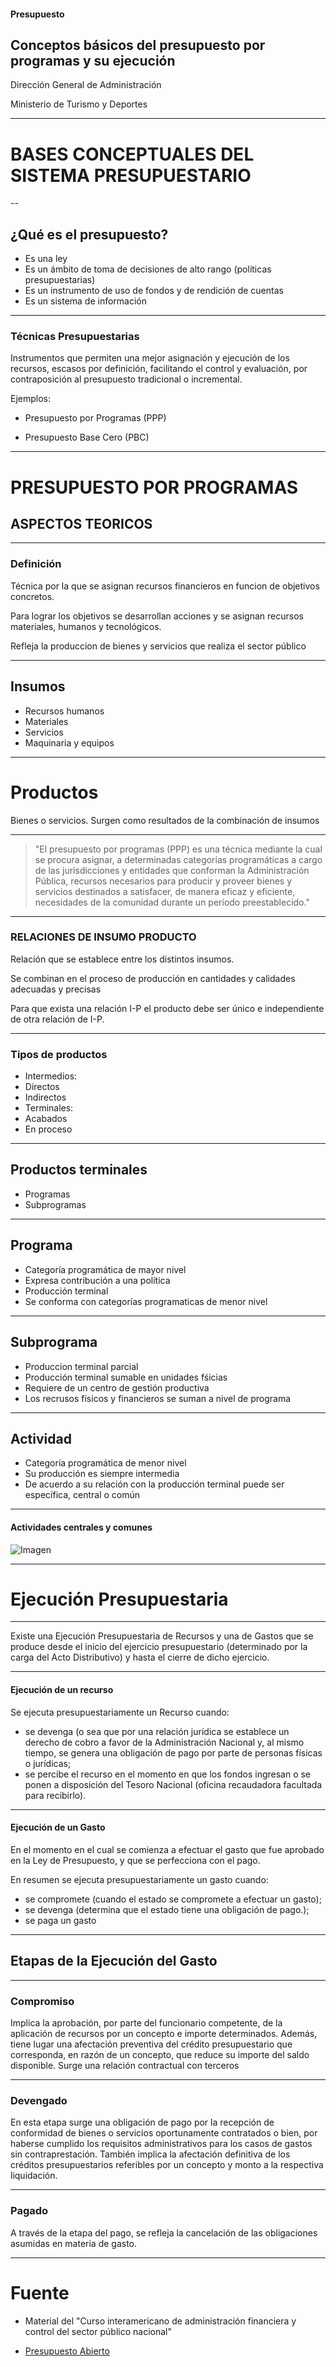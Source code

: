 #### Presupuesto
## Conceptos básicos del presupuesto por programas y su ejecución
Dirección General de Administración

Ministerio de Turismo y Deportes

---

# BASES CONCEPTUALES DEL SISTEMA PRESUPUESTARIO

--

## ¿Qué es el presupuesto?
- Es una ley
- Es un ámbito de toma de decisiones de alto rango (políticas presupuestarias)
- Es un instrumento de uso de fondos y de rendición de cuentas
- Es un sistema de información

---

### Técnicas Presupuestarias

Instrumentos que permiten una mejor asignación y ejecución de los recursos, escasos por definición,
facilitando el control y evaluación, por contraposición al presupuesto tradicional o incremental.

Ejemplos:

- Presupuesto por Programas (PPP)

- Presupuesto Base Cero (PBC)

---

# PRESUPUESTO POR PROGRAMAS

## ASPECTOS TEORICOS

---

### Definición
Técnica por la que se asignan recursos financieros en funcion de objetivos concretos.

Para lograr los objetivos se desarrollan acciones y se asignan recursos materiales, humanos y tecnológicos.

Refleja la produccion de bienes y servicios que realiza el sector público

---

## Insumos

- Recursos humanos
- Materiales
- Servicios
- Maquinaria y equipos

---

# Productos

Bienes o servicios. Surgen como resultados de la combinación de insumos

---

> "El presupuesto por programas (PPP) es una técnica mediante la cual se procura asignar, a determinadas categorías programáticas a cargo de las jurisdicciones y entidades que conforman la Administración Pública, recursos necesarios para producir y proveer bienes y servicios destinados a satisfacer, de manera eficaz y eficiente, necesidades de la comunidad durante un período preestablecido."

---

### RELACIONES DE INSUMO PRODUCTO
Relación que se establece entre los distintos insumos.

Se combinan en el proceso de producción en cantidades y calidades adecuadas y precisas

Para que exista una relación I-P el producto debe ser único e independiente de otra relación de I-P.

---

### Tipos de productos

- Intermedios:
- Directos
- Indirectos
- Terminales:
- Acabados
- En proceso

---

## Productos terminales

- Programas
- Subprogramas

---

## Programa

- Categoría programática de mayor nivel
- Expresa contribución a una política
- Producción terminal
- Se conforma con categorías programaticas de menor nivel

---

## Subprograma

- Produccion terminal parcial
- Producción terminal sumable en unidades fśicias
- Requiere de un centro de gestión productiva
- Los recrusos físicos y financieros se suman a nivel de programa

---

## Actividad

- Categoría programática de menor nivel
- Su producción es siempre intermedia
- De acuerdo a su relación con la producción terminal puede ser específica, central o común

---

#### Actividades centrales y comunes

![Imagen](actividadcentral.png)

---

# Ejecución Presupuestaria

---

Existe una Ejecución Presupuestaria de Recursos y una de Gastos que se produce desde el inicio del ejercicio presupuestario (determinado por la carga del Acto Distributivo) y hasta el cierre de dicho ejercicio.

---

#### Ejecución de un recurso
Se ejecuta presupuestariamente un Recurso cuando:
- se devenga (o sea que por una relación jurídica se establece un derecho de cobro a favor de la Administración Nacional y, al mismo tiempo, se genera una obligación de pago por parte de personas físicas o jurídicas;
- se percibe el recurso en el momento en que los fondos ingresan o se ponen a disposición del Tesoro Nacional (oficina recaudadora facultada para recibirlo).

---

#### Ejecución de un Gasto
En el momento en el cual se comienza a efectuar el gasto que fue aprobado en la Ley de Presupuesto, y que se perfecciona con el pago.

En resumen se ejecuta presupuestariamente un gasto cuando:

- se compromete (cuando el estado se compromete a efectuar un gasto);
- se devenga (determina que el estado tiene una obligación de pago.);
- se paga un gasto

---

## Etapas de la Ejecución del Gasto

---

### Compromiso
Implica la aprobación, por parte del funcionario competente, de la aplicación de recursos por un concepto e importe determinados.
Además, tiene lugar una afectación preventiva del crédito presupuestario que corresponda, en razón de un
concepto, que reduce su importe del saldo disponible. Surge una relación contractual con terceros

---

### Devengado
En esta etapa surge una obligación de pago por la recepción de conformidad de bienes o servicios oportunamente contratados o bien, por
haberse cumplido los requisitos administrativos para los casos de gastos sin contraprestación. También implica la afectación definitiva
de los créditos presupuestarios referibles por un concepto y monto a la respectiva liquidación.

---

### Pagado
A través de la etapa del pago, se refleja la cancelación de las obligaciones asumidas en materia de gasto.

---

# Fuente

- Material del "Curso interamericano de administración financiera y control del sector público nacional"

- [Presupuesto Abierto](https://www.presupuestoabierto.gob.ar/)
